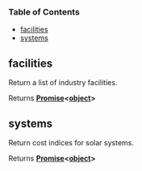 <!-- Generated by documentation.js. Update this documentation by updating the source code. -->

### Table of Contents

-   [facilities][1]
-   [systems][2]

## facilities

Return a list of industry facilities.

Returns **[Promise][3]<[object][4]>**&#x20;

## systems

Return cost indices for solar systems.

Returns **[Promise][3]<[object][4]>**&#x20;

[1]: #facilities
[2]: #systems
[3]: https://developer.mozilla.org/docs/Web/JavaScript/Reference/Global_Objects/Promise
[4]: https://developer.mozilla.org/docs/Web/JavaScript/Reference/Global_Objects/Object
